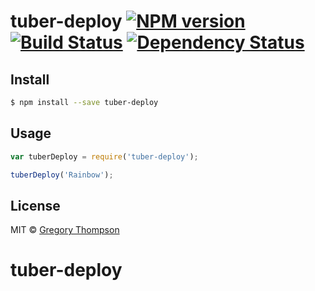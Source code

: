 # tuber-deploy [![NPM version][npm-image]][npm-url] [![Build Status][travis-image]][travis-url] [![Dependency Status][daviddm-image]][daviddm-url]
> 


## Install

```sh
$ npm install --save tuber-deploy
```


## Usage

```js
var tuberDeploy = require('tuber-deploy');

tuberDeploy('Rainbow');
```

## License

MIT © [Gregory Thompson]()


[npm-image]: https://badge.fury.io/js/tuber-deploy.svg
[npm-url]: https://npmjs.org/package/tuber-deploy
[travis-image]: https://travis-ci.org/GTDev87/tuber-deploy.svg?branch=master
[travis-url]: https://travis-ci.org/GTDev87/tuber-deploy
[daviddm-image]: https://david-dm.org/GTDev87/tuber-deploy.svg?theme=shields.io
[daviddm-url]: https://david-dm.org/GTDev87/tuber-deploy
# tuber-deploy
